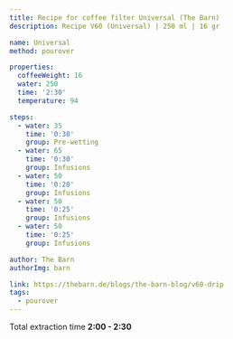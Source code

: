 ```yaml
---
title: Recipe for coffee filter Universal (The Barn)
description: Recipe V60 (Universal) | 250 ml | 16 gr

name: Universal
method: pourover

properties:
  coffeeWeight: 16
  water: 250
  time: '2:30'
  temperature: 94

steps:
  - water: 35
    time: '0:30'
    group: Pre-wetting
  - water: 65
    time: '0:30'
    group: Infusions
  - water: 50
    time: '0:20'
    group: Infusions
  - water: 50
    time: '0:25'
    group: Infusions
  - water: 50
    time: '0:25'
    group: Infusions

author: The Barn
authorImg: barn

link: https://thebarn.de/blogs/the-barn-blog/v60-drip
tags:
  - pourover
---
```


Total extraction time __2:00 - 2:30__
